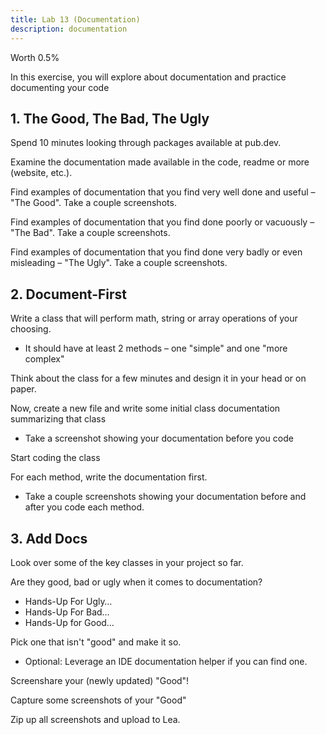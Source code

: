 ```yaml
---
title: Lab 13 (Documentation)
description: documentation
---
```


Worth 0.5%

In this exercise, you will explore about documentation and practice documenting your code

## 1. The Good, The Bad, The Ugly

Spend 10 minutes looking through packages available at pub.dev.

Examine the documentation made available in the code, readme or more (website, etc.).

Find examples of documentation that you find very well done and useful – "The Good". Take a couple screenshots.

Find examples of documentation that you find done poorly or vacuously – "The Bad". Take a couple screenshots.

Find examples of documentation that you find done very badly or even misleading – "The Ugly". Take a couple screenshots.

## 2. Document-First

Write a class that will perform math, string or array operations of your choosing.

- It should have at least 2 methods – one "simple" and one "more complex"

Think about the class for a few minutes and design it in your head or on paper.

Now, create a new file and write some initial class documentation summarizing that class

- Take a screenshot showing your documentation before you code

Start coding the class

For each method, write the documentation first.

- Take a couple screenshots showing your documentation before and after you code each method.

## 3. Add Docs

Look over some of the key classes in your project so far.

Are they good, bad or ugly when it comes to documentation?

- Hands-Up For Ugly…
- Hands-Up For Bad…
- Hands-Up for Good…

Pick one that isn't "good" and make it so.

- Optional: Leverage an IDE documentation helper if you can find one.

Screenshare your (newly updated) "Good"!

Capture some screenshots of your "Good"

Zip up all screenshots and upload to Lea.
